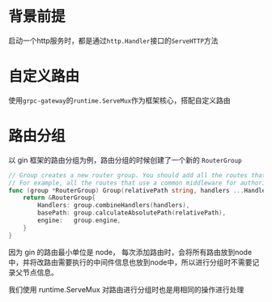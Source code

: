 # 背景前提
启动一个http服务时，都是通过`http.Handler`接口的`ServeHTTP`方法

# 自定义路由
使用`grpc-gateway`的`runtime.ServeMux`作为框架核心，搭配自定义路由

# 路由分组
以 gin 框架的路由分组为例，路由分组的时候创建了一个新的 `RouterGroup` 
```go
// Group creates a new router group. You should add all the routes that have common middlewares or the same path prefix.
// For example, all the routes that use a common middleware for authorization could be grouped.
func (group *RouterGroup) Group(relativePath string, handlers ...HandlerFunc) *RouterGroup {
	return &RouterGroup{
		Handlers: group.combineHandlers(handlers),
		basePath: group.calculateAbsolutePath(relativePath),
		engine:   group.engine,
	}
}
```
因为 gin 的路由最小单位是 node， 每次添加路由时，会将所有路由放到node中，并将改路由需要执行的中间件信息也放到node中，所以进行分组时不需要记录父节点信息。

我们使用 runtime.ServeMux 对路由进行分组时也是用相同的操作进行处理